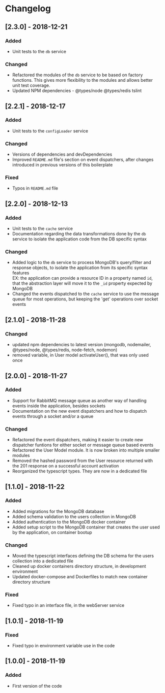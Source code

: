 # Changelog

## [2.3.0] - 2018-12-21
### Added
- Unit tests to the `db` service
### Changed
- Refactored the modules of the `db` service to be based on factory functions. This gives more flexibility to the modules and allows better unit test coverage.
- Updated NPM dependencies - @types/node @types/redis tslint

## [2.2.1] - 2018-12-17
### Added
- Unit tests to the `configLoader` service
### Changed
- Versions of dependencies and devDependencies
- Improved `README.md` file's section on event dispatchers, after changes introduced in previous versions of this boilerplate
### Fixed
- Typos in `README.md` file

## [2.2.0] - 2018-12-13
### Added
- Unit tests to the `cache` service
- Documentation regarding the data transformations done by the `db` service to isolate the application code from the DB specific syntax

### Changed
- Added logic to the `db` service to process MongoDB's query/filter and response objects, to isolate the application from its specific syntax features  
EX: the application can provide a resource ID in a property named `id`, that the abstraction layer will move it to the `_id` property expected by MongoDB
- Changed the events dispatched to the `cache` service to use the message queue for most operations, but keeping the 'get' operations over socket events

## [2.1.0] - 2018-11-28
### Changed
- updated npm dependencies to latest version (mongodb, nodemailer, @types/node, @types/redis, node-fetch, nodemon)
- removed variable, in User model activateUser(), that was only used once

## [2.0.0] - 2018-11-27
### Added
- Support for RabbitMQ message queue as another way of handling events inside the application, besides sockets
- Documentation on the new event dispatchers and how to dispatch events through a socket and/or a queue

### Changed
- Refactored the event dispatchers, making it easier to create new dispatcher funtions for either socket or message queue based events
- Refactored the User Model module. It is now broken into multiple smaller modules
- Removed the hashed password from the User resource returned with the 201 response on a successful account activation
- Reorganized the typescript types. They are now in a dedicated file

## [1.1.0] - 2018-11-22
### Added
- Added migrations for the MongoDB database
- Added schema validation to the users collection in MongoDB
- Added authentication to the MongoDB docker container
- Added setup script to the MongoDB container that creates the user used by the application, on container bootup

### Changed
- Moved the typescript interfaces defining the DB schema for the users collection into a dedicated file
- Cleaned up docker containers directory structure, in development environment
- Updated docker-compose and Dockerfiles to match new container directory structure

### Fixed
- Fixed typo in an interface file, in the webServer service

## [1.0.1] - 2018-11-19
### Fixed
- Fixed typo in environment variable use in the code

## [1.0.0] - 2018-11-19
### Added
- First version of the code